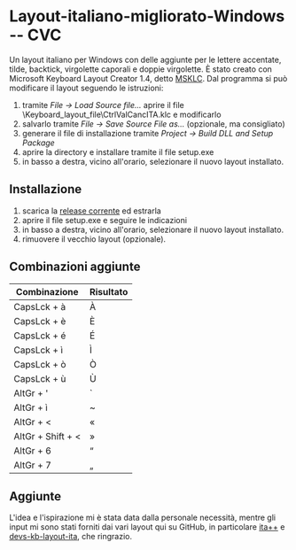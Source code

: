 # Layout-italiano-migliorato-Windows -- CVC
Un layout italiano per Windows con delle aggiunte per le lettere accentate, tilde, backtick, virgolette caporali e doppie virgolette.
È stato creato con Microsoft Keyboard Layout Creator 1.4, detto <a href="https://www.microsoft.com/en-us/download/details.aspx?id=102134" terget="_blank">MSKLC</a>.
Dal programma si può modificare il layout seguendo le istruzioni:
1. tramite *File -> Load Source file...* aprire il file \Keyboard_layout_file\CtrlValCancITA.klc e modificarlo
2. salvarlo tramite *File -> Save Source File as...* (opzionale, ma consigliato)
3. generare il file di installazione tramite *Project -> Build DLL and Setup Package*
4. aprire la directory e installare tramite il file setup.exe
5. in basso a destra, vicino all'orario, selezionare il nuovo layout installato.


## Installazione
1. scarica la [release corrente](https://github.com/CtrlValCanc/Layout-italiano-migliorato-Windows/releases) ed estrarla
2. aprire il file setup.exe e seguire le indicazioni
3. in basso a destra, vicino all'orario, selezionare il nuovo layout installato.
4. rimuovere il vecchio layout (opzionale).

## Combinazioni aggiunte

| Combinazione        | Risultato |
|---------------------|---|
| CapsLck + à         | À |
| CapsLck + è         | È |
| CapsLck + é         | É |
| CapsLck + ì         | Ì |
| CapsLck + ò         | Ò |
| CapsLck + ù         | Ù |
| AltGr + '           | ` |
| AltGr + ì           | ~ |
| AltGr + <           | « |
| AltGr + Shift + <   | » |
| AltGr + 6           | “ |
| AltGr + 7           | „ |


## Aggiunte
L'idea e l'ispirazione mi è stata data dalla personale necessità, mentre gli input mi sono stati forniti dai vari layout qui su GitHub, in particolare [ita++](https://github.com/valerionew/ITA-keyboard-enhanced) e [devs-kb-layout-ita](https://github.com/linuxiamo/devs-kb-layout-ita), che ringrazio.
